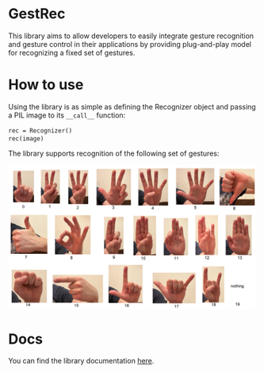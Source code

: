 # GestRec

This library aims to allow developers to easily integrate gesture recognition and gesture control in their applications by providing plug-and-play model for recognizing a fixed set of gestures.

# How to use

Using the library is as simple as defining the Recognizer object and passing a PIL image to its ``__call__`` function:

    rec = Recognizer()
    rec(image)

The library supports recognition of the following set of gestures:

<img src="docs/images/class_guide.png" style="width:500px;align:center"/>

# Docs

You can find the library documentation [here](https://gestrec.readthedocs.io/en/latest/index.html).
